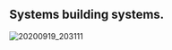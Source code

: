 Systems building systems.
-----  
<!--![20200708_204630](https://github.com/user-attachments/assets/2230eccc-4a3c-475b-8fde-8376ad769406)-->
![20200919_203111](https://github.com/user-attachments/assets/dc63584c-75e2-4347-8d9b-4c8b32c9a1cf)

<!--![20200919_203111](https://github.com/user-attachments/assets/d2f1a75d-8df6-4b92-8511-2712e5e05e86)-->
<!--![background](https://github.com/user-attachments/assets/7f460def-3262-4f8d-95ae-e01e8e33044a)-->
<!--![background3](https://github.com/user-attachments/assets/81ff4bf0-2076-4070-afa0-d53b545d8280)-->
<!--![IMG-20211222-WA0005_cropped](https://github.com/user-attachments/assets/69eae99b-e4fb-45dd-9629-db7472137c69)-->

<!--
**vishalpalaniappan/vishalpalaniappan** is a ✨ _special_ ✨ repository because its `README.md` (this file) appears on your GitHub profile.


Here are some ideas to get you started:

- 🔭 I’m currently working on ...
- 🌱 I’m currently learning ...
- 👯 I’m looking to collaborate on ...
- 🤔 I’m looking for help with ...
- 💬 Ask me about ...
- 📫 How to reach me: ...
- 😄 Pronouns: ...
- ⚡ Fun fact: ...
-->

